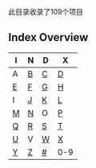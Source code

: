 此目录收录了109个项目
## Index Overview
| I  | N  | D  | X  |
|----|----|----|----|
| A  | [B](https://github.com/zirawell/R-Store/tree/main/Rule/QuanX/Adblock/Applet/Wechat/B)  | [C](https://github.com/zirawell/R-Store/tree/main/Rule/QuanX/Adblock/Applet/Wechat/C)  | [D](https://github.com/zirawell/R-Store/tree/main/Rule/QuanX/Adblock/Applet/Wechat/D)  |
| [E](https://github.com/zirawell/R-Store/tree/main/Rule/QuanX/Adblock/Applet/Wechat/E)  | [F](https://github.com/zirawell/R-Store/tree/main/Rule/QuanX/Adblock/Applet/Wechat/F)  | [G](https://github.com/zirawell/R-Store/tree/main/Rule/QuanX/Adblock/Applet/Wechat/G)  | [H](https://github.com/zirawell/R-Store/tree/main/Rule/QuanX/Adblock/Applet/Wechat/H)  |
| I  | [J](https://github.com/zirawell/R-Store/tree/main/Rule/QuanX/Adblock/Applet/Wechat/J)  | [K](https://github.com/zirawell/R-Store/tree/main/Rule/QuanX/Adblock/Applet/Wechat/K)  | [L](https://github.com/zirawell/R-Store/tree/main/Rule/QuanX/Adblock/Applet/Wechat/L)  |
| [M](https://github.com/zirawell/R-Store/tree/main/Rule/QuanX/Adblock/Applet/Wechat/M)  | [N](https://github.com/zirawell/R-Store/tree/main/Rule/QuanX/Adblock/Applet/Wechat/N)  | O  | [P](https://github.com/zirawell/R-Store/tree/main/Rule/QuanX/Adblock/Applet/Wechat/P)  |
| [Q](https://github.com/zirawell/R-Store/tree/main/Rule/QuanX/Adblock/Applet/Wechat/Q)  | [R](https://github.com/zirawell/R-Store/tree/main/Rule/QuanX/Adblock/Applet/Wechat/R)  | [S](https://github.com/zirawell/R-Store/tree/main/Rule/QuanX/Adblock/Applet/Wechat/S)  | [T](https://github.com/zirawell/R-Store/tree/main/Rule/QuanX/Adblock/Applet/Wechat/T)  |
| [U](https://github.com/zirawell/R-Store/tree/main/Rule/QuanX/Adblock/Applet/Wechat/U)  | V  | [W](https://github.com/zirawell/R-Store/tree/main/Rule/QuanX/Adblock/Applet/Wechat/W)  | [X](https://github.com/zirawell/R-Store/tree/main/Rule/QuanX/Adblock/Applet/Wechat/X)  |
| [Y](https://github.com/zirawell/R-Store/tree/main/Rule/QuanX/Adblock/Applet/Wechat/Y)  | [Z](https://github.com/zirawell/R-Store/tree/main/Rule/QuanX/Adblock/Applet/Wechat/Z)  | [#](https://github.com/zirawell/R-Store/tree/main/Rule/QuanX/Adblock/Applet/Wechat/#)  | 0-9|
